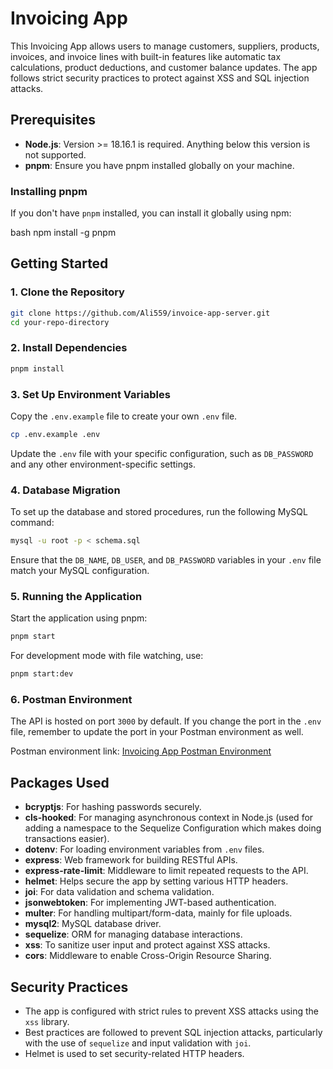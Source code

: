 # Invoicing App

This Invoicing App allows users to manage customers, suppliers, products, invoices, and invoice lines with built-in features like automatic tax calculations, product deductions, and customer balance updates. The app follows strict security practices to protect against XSS and SQL injection attacks.

## Prerequisites

-   **Node.js**: Version >= 18.16.1 is required. Anything below this version is not supported.
-   **pnpm**: Ensure you have pnpm installed globally on your machine.

### Installing pnpm

If you don't have `pnpm` installed, you can install it globally using npm:

bash
npm install -g pnpm

## Getting Started

### 1. Clone the Repository

```bash
git clone https://github.com/Ali559/invoice-app-server.git
cd your-repo-directory
```

### 2. Install Dependencies

```bash
pnpm install
```

### 3. Set Up Environment Variables

Copy the `.env.example` file to create your own `.env` file.

```bash
cp .env.example .env
```

Update the `.env` file with your specific configuration, such as `DB_PASSWORD` and any other environment-specific settings.

### 4. Database Migration

To set up the database and stored procedures, run the following MySQL command:

```bash
mysql -u root -p < schema.sql
```

Ensure that the `DB_NAME`, `DB_USER`, and `DB_PASSWORD` variables in your `.env` file match your MySQL configuration.

### 5. Running the Application

Start the application using pnpm:

```bash
pnpm start
```

For development mode with file watching, use:

```bash
pnpm start:dev
```

### 6. Postman Environment

The API is hosted on port `3000` by default. If you change the port in the `.env` file, remember to update the port in your Postman environment as well.

Postman environment link: [Invoicing App Postman Environment](https://www.postman.com/winter-station-75088/workspace/team-workspace/documentation/8410937-fc937947-6e8a-4b3e-99c2-b73733c7267d)

## Packages Used

-   **bcryptjs**: For hashing passwords securely.
-   **cls-hooked**: For managing asynchronous context in Node.js (used for adding a namespace to the Sequelize Configuration which makes doing transactions easier).
-   **dotenv**: For loading environment variables from `.env` files.
-   **express**: Web framework for building RESTful APIs.
-   **express-rate-limit**: Middleware to limit repeated requests to the API.
-   **helmet**: Helps secure the app by setting various HTTP headers.
-   **joi**: For data validation and schema validation.
-   **jsonwebtoken**: For implementing JWT-based authentication.
-   **multer**: For handling multipart/form-data, mainly for file uploads.
-   **mysql2**: MySQL database driver.
-   **sequelize**: ORM for managing database interactions.
-   **xss**: To sanitize user input and protect against XSS attacks.
-   **cors**: Middleware to enable Cross-Origin Resource Sharing.

## Security Practices

-   The app is configured with strict rules to prevent XSS attacks using the `xss` library.
-   Best practices are followed to prevent SQL injection attacks, particularly with the use of `sequelize` and input validation with `joi`.
-   Helmet is used to set security-related HTTP headers.
